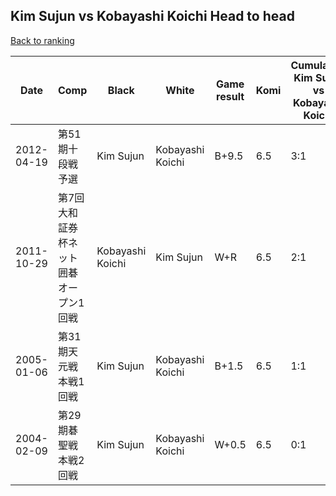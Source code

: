 ## Kim Sujun vs Kobayashi Koichi Head to head

[Back to ranking](../../index.md)




| **Date** | **Comp** | **Black** | **White** | **Game result** | **Komi** | **Cumulative Kim Sujun vs Kobayashi Koichi** | **Kim Sujun streak** | **Kobayashi Koichi streak** | 
| --- | --- | --- | --- | --- | --- | --- | --- | --- |
| 2012-04-19 | 第51期十段戦予選 | Kim Sujun | Kobayashi Koichi | B+9.5 | 6.5 | 3:1 | 3 | 0 | 
| 2011-10-29 | 第7回大和証券杯ネット囲碁オープン1回戦 | Kobayashi Koichi | Kim Sujun | W+R | 6.5 | 2:1 | 2 | 0 | 
| 2005-01-06 | 第31期天元戦本戦1回戦 | Kim Sujun | Kobayashi Koichi | B+1.5 | 6.5 | 1:1 | 1 | 0 | 
| 2004-02-09 | 第29期碁聖戦本戦2回戦 | Kim Sujun | Kobayashi Koichi | W+0.5 | 6.5 | 0:1 | 0 | 1 |




